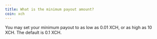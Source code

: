 ```yaml
---
title: What is the minimum payout amount?
coin: xch
---
```


You may set your minimum payout to as low as 0.01 XCH, or as high as 10 XCH. The default is 0.1 XCH.
